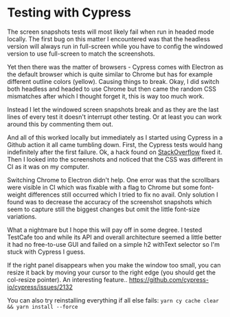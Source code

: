 # Testing with Cypress

The screen snapshots tests will most likely fail when run in headed mode locally. The first bug on this matter I encountered was that the headless version will always run in full-screen while you have to config the windowed version to use full-screen to match the screenshots.

Yet then there was the matter of browsers - Cypress comes with Electron as the default browser which is quite similar to Chrome but has for example different outline colors (yellow). Causing things to break. Okay, I did switch both headless and headed to use Chrome but then came the random CSS mismatches after which I thought forget it, this is way too much work.

Instead I let the windowed screen snapshots break and as they are the last lines of every test it doesn't interrupt other testing. Or at least you can work around this by commenting them out.

And all of this worked locally but immediately as I started using Cypress in a Github action it all came tumbling down. First, the Cypress tests would hang indefinitely after the first failure. Ok, a hack found on [StackOverflow](https://stackoverflow.com/questions/61661932/cypress-interrupt-all-tests-on-first-failure/69766882#69766882) fixed it. Then I looked into the screenshots and noticed that the CSS was different in CI as it was on my computer.

Switching Chrome to Electron didn't help. One error was that the scrollbars were visible in CI which was fixable with a flag to Chrome but some font-weight differences still occurred which I tried to fix no avail. Only solution I found was to decrease the accuracy of the screenshot snapshots which seem to capture still the biggest changes but omit the little font-size variations.

What a nightmare but I hope this will pay off in some degree. I tested TestCafe too and while its API and overall architecture seemed a little better it had no free-to-use GUI and failed on a simple h2 withText selector so I'm stuck with Cypress I guess.

If the right panel disappears when you make the window too small, you can resize it back by moving your cursor to the right edge (you should get the col-resize pointer). An interesting feature.. https://github.com/cypress-io/cypress/issues/2132

You can also try reinstalling everything if all else fails: `yarn cy cache clear && yarn install --force`
